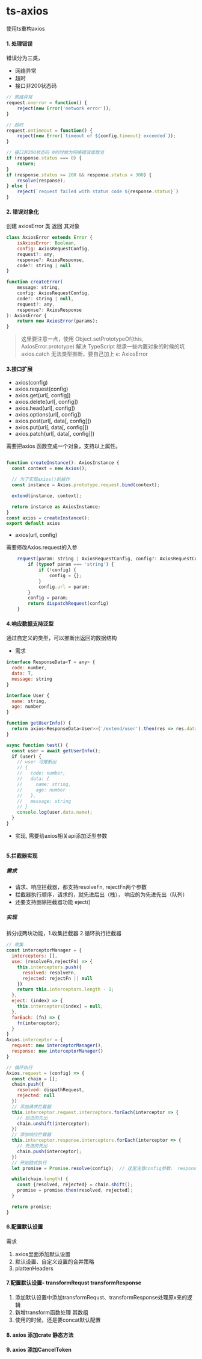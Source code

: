 # ts-axios
使用ts重构axios



#### 1. 处理错误

错误分为三类，
- 网络异常
- 超时
- 接口非200状态码

```javascript
// 网络异常
request.onerror = function() {
    reject(new Error('network error'));
}

// 超时
request.ontimeout = function() {
    reject(new Error(`timeout of ${config.timeout} exceeded`));
}

// 接口非200状态码 0的时候为网络错误或取消
if (response.status === 0) {
    return;
}
if (response.status >= 200 && response.status < 300) {
    resolve(response);
} else {
    reject(`request failed with status code ${response.status}`)
}

```

#### 2. 错误对象化

创建 axiosError 类 返回 其对象
```javascript
class AxiosError extends Error {
    isAxiosError: Boolean,
    config: AxiosRequestConfig,
    request?: any,
    response?: AxiosResponse,
    code?: string | null
}

function createError(
    message: string,
    config: AxiosRequestConfig,
    code?: string | null,
    request?: any,
    response?: AxiosResponse
): AxiosError {
    return new AxiosError(params);
}

```
> 这里要注意一点，使用 Object.setPrototypeOf(this, AxiosError.prototype) 解决 TypeScript 继承一些内置对象的时候的坑
> axios.catch 无法类型推断，要自己加上 e: AxiosError

#### 3.接口扩展
- axios(config)
- axios.request(config)
- axios.get(url[, config])
- axios.delete(url[, config])
- axios.head(url[, config])
- axios.options(url[, config])
- axios.post(url[, data[, config]])
- axios.put(url[, data[, config]])
- axios.patch(url[, data[, config]])

需要把axios 函数变成一个对象，支持以上属性。

```javascript

function createInstance(): AxiosInstance {
  const context = new Axios();

  // 为了实现axios()的操作
  const instance = Axios.prototype.request.bind(context);

  extend(instance, context);

  return instance as AxiosInstance;
}
const axios = createInstance();
export default axios

```

- axios(url, config)

需要修改Axios.request的入参

```javascript
    request(param: string | AxiosRequestConfig, config?: AxiosRequestConfig): AxiosPromise {
        if (typeof param === 'string') {
            if (!config) {
                config = {};
            }
            config.url = param;
        }
        config = param;
        return dispatchRequest(config)
    }
```
#### 4.响应数据支持泛型

通过自定义的类型，可以推断出返回的数据结构

- 需求
```javascript
interface ResponseData<T = any> {
  code: number,
  data: T,
  message: string
}

interface User {
  name: string,
  age: number
}

function getUserInfo() {
  return axios<ResponseData<User>>('/extend/user').then(res => res.data).catch(e => console.warn(e));
}

async function test() {
  const user = await getUserInfo();
  if (user) {
    // user 可推断出
    // {
    //   code: number,
    //   data: {
    //     name: string,
    //     age: number
    //   },
    //   message: string
    // }
    console.log(user.data.name);
  }
}
```
- 实现, 需要给axios相关api添加泛型参数

```javascript

```

#### 5.拦截器实现

##### 需求
- 请求、响应拦截器，都支持resolveFn, rejectFn两个参数
- 拦截器执行顺序，请求的，就先进后出（栈）， 响应的为先进先出（队列）
- 还要支持删除拦截器功能 eject()

##### 实现

拆分成两块功能，1.收集拦截器  2.循环执行拦截器

```javascript
// 收集
const interceptorManager = {
  interceptors: [],
  use: (resolveFn,rejectFn) => {
    this.interceptors.push({
      resolved: resolveFn,
      rejected: rejectFn || null
    })
    return this.interceptors.length - 1;
  }, 
  eject: (index) => {
    this.interceptors[index] = null;
  },
  forEach: (fn) => {
    fn(interceptor);
  }
}
Axios.interceptor = {
  request: new interceptorManager(),
  response: new interceptorManager()
}

// 循环执行
Axios.request = (config) => {
  const chain = [];
  chain.push({
    resolved: dispathRequest,
    rejected: null
  })
  // 添加请求拦截器
  this.interceptor.request.interceptors.forEach(interceptor => {
    // 后进的先出
    chain.unshift(interceptor);
  }) 
  // 添加响应拦截器
  this.interceptor.response.interceptors.forEach(interceptor => {
    // 先进的先出
    chain.push(interceptor);
  })
  // 开始链式执行
  let promise = Promise.resolve(config);  // 这里注意config参数， response的参数由dispatchRequest 返回

  while(chain.length) {
    const {resolved, rejected} = chain.shift(); 
    promise = promise.then(resolved, rejected);
  }

  return promise;
}

```

#### 6.配置默认设置

需求

1. axios里面添加默认设置
2. 默认设置、自定义设置的合并策略
3. plattenHeaders
#### 7.配置默认设置- transformRequst transformResponse

1. 添加默认设置中添加transformRequst、transformResponse处理原x来的逻辑
2. 新增transform函数处理 其数组 
3. 使用的时候，还是要concat默认配置
#### 8. axios 添加crate 静态方法
#### 9. axios 添加CancelToken








